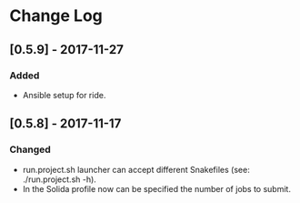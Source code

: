 # Change Log

## [0.5.9] - 2017-11-27
### Added
- Ansible setup for ride.

## [0.5.8] - 2017-11-17
### Changed
- run.project.sh launcher can accept  different Snakefiles (see: ./run.project.sh -h).
- In the Solida profile now can be specified the number of jobs to submit.
